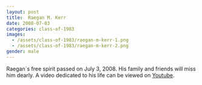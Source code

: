 ```yaml
---
layout: post
title:  Raegan M. Kerr
date: 2008-07-03
categories: class-of-1983
images:
  - /assets/class-of-1983/raegan-m-kerr-1.png
  - /assets/class-of-1983/raegan-m-kerr-2.png
gender: male
---
```

Raegan`s free spirit passed on July 3, 2008. His family and friends will miss him dearly.  A video dedicated to his life can be viewed on [Youtube](http://www.youtube.com/watch?v=qgdR0tdCX0U).
